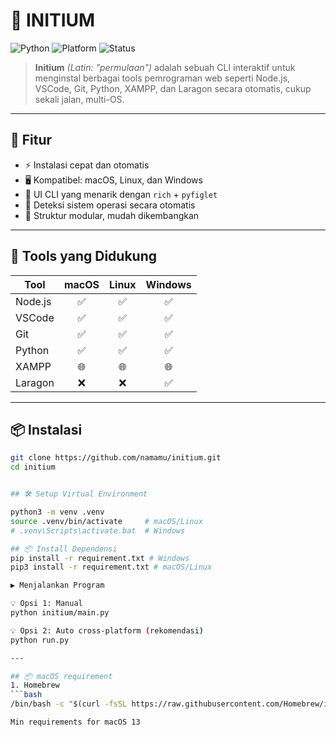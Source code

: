 # 💠 INITIUM

![Python](https://img.shields.io/badge/python-3.10+-blue?style=flat&logo=python)
![Platform](https://img.shields.io/badge/platform-macOS%20%7C%20Linux%20%7C%20Windows-green?style=flat&logo=windows)
![Status](https://img.shields.io/badge/status-active-brightgreen)

> **Initium** *(Latin: "permulaan")* adalah sebuah CLI interaktif untuk menginstal berbagai tools pemrograman web seperti Node.js, VSCode, Git, Python, XAMPP, dan Laragon secara otomatis, cukup sekali jalan, multi-OS.

---

## 🚀 Fitur

- ⚡ Instalasi cepat dan otomatis
- 🖥️ Kompatibel: macOS, Linux, dan Windows
- 🎨 UI CLI yang menarik dengan `rich` + `pyfiglet`
- 🤖 Deteksi sistem operasi secara otomatis
- 🔧 Struktur modular, mudah dikembangkan

---

## 🧪 Tools yang Didukung

| Tool       | macOS | Linux | Windows |
|------------|:-----:|:-----:|:-------:|
| Node.js    | ✅     | ✅     | ✅       |
| VSCode     | ✅     | ✅     | ✅       |
| Git        | ✅     | ✅     | ✅       |
| Python     | ✅     | ✅     | ✅       |
| XAMPP      | 🌐    | 🌐    | 🌐      |
| Laragon    | ❌     | ❌     | ✅       |

---

## 📦 Instalasi

```bash
git clone https://github.com/namamu/initium.git
cd initium


## 🛠 Setup Virtual Environment

python3 -m venv .venv
source .venv/bin/activate     # macOS/Linux
# .venv\Scripts\activate.bat  # Windows

## 📦 Install Dependensi
pip install -r requirement.txt # Windows
pip3 install -r requirement.txt # macOS/Linux

▶️ Menjalankan Program

💡 Opsi 1: Manual
python initium/main.py

💡 Opsi 2: Auto cross-platform (rekomendasi)
python run.py

---

## 📦 macOS requirement
1. Homebrew
```bash
/bin/bash -c "$(curl -fsSL https://raw.githubusercontent.com/Homebrew/install/HEAD/install.sh)"

Min requirements for macOS 13

